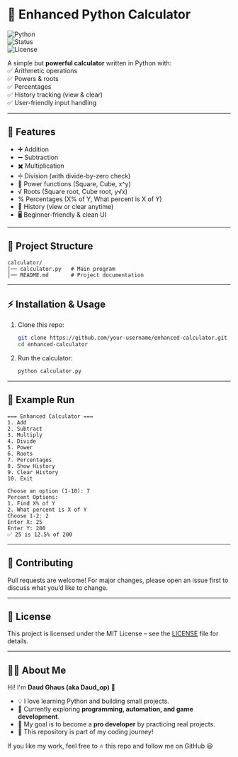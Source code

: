 # 🧮 Enhanced Python Calculator  
![Python](https://img.shields.io/badge/Python-3.x-blue)  
![Status](https://img.shields.io/badge/Status-Stable-brightgreen)  
![License](https://img.shields.io/badge/License-MIT-yellow)  

A simple but **powerful calculator** written in Python with:  
✅ Arithmetic operations  
✅ Powers & roots  
✅ Percentages  
✅ History tracking (view & clear)  
✅ User-friendly input handling  

---

## 🚀 Features
- ➕ Addition  
- ➖ Subtraction  
- ✖️ Multiplication  
- ➗ Division (with divide-by-zero check)  
- 🔢 Power functions (Square, Cube, x^y)  
- √ Roots (Square root, Cube root, y√x)  
- % Percentages (X% of Y, What percent is X of Y)  
- 📜 History (view or clear anytime)  
- 🖥️ Beginner-friendly & clean UI  

---

## 📂 Project Structure
```
calculator/
│── calculator.py   # Main program
│── README.md       # Project documentation
```

---

## ⚡ Installation & Usage

1. Clone this repo:
   ```bash
   git clone https://github.com/your-username/enhanced-calculator.git
   cd enhanced-calculator
   ```

2. Run the calculator:
   ```bash
   python calculator.py
   ```

---

## 📝 Example Run
```
=== Enhanced Calculator ===
1. Add
2. Subtract
3. Multiply
4. Divide
5. Power
6. Roots
7. Percentages
8. Show History
9. Clear History
10. Exit

Choose an option (1-10): 7
Percent Options:
1. Find X% of Y
2. What percent is X of Y
Choose 1-2: 2
Enter X: 25
Enter Y: 200
✅ 25 is 12.5% of 200
```

---

## 🤝 Contributing
Pull requests are welcome! For major changes, please open an issue first to discuss what you’d like to change.

---

## 📜 License
This project is licensed under the MIT License – see the [LICENSE](LICENSE) file for details.

---

## 👨‍💻 About Me
Hi! I'm **Daud Ghaus (aka Daud_op)** 👋  
- 💡 I love learning Python and building small projects.  
- 🌱 Currently exploring **programming, automation, and game development**.  
- 🎯 My goal is to become a **pro developer** by practicing real projects.  
- 🚀 This repository is part of my coding journey!  

If you like my work, feel free to ⭐ this repo and follow me on GitHub 😃
